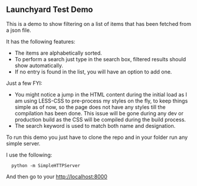 ## Launchyard Test Demo

This is a demo to show filtering on a list of items that has been fetched from a json file.

It has the following features:

* The items are alphabetically sorted.
* To perform a search just type in the search box, filtered results should show automatically.
* If no entry is found in the list, you will have an option to add one.

Just a few FYI:

* You might notice a jump in the HTML content during the initial load as I am using LESS-CSS to pre-process my styles on the fly, to keep things simple as of now, so the page does not have any styles till the compilation has been done. This issue will be gone during any dev or production build as the CSS will be compiled during the build process.
* The search keyword is used to match both name and designation.

To run this demo you just have to clone the repo and in your folder run any simple server.

I use the following:
```
  python -m SimpleHTTPServer
```
And then go to your [http://localhost:8000](http://localhost:8000)